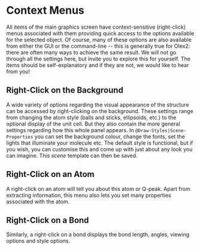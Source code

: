 # Context Menus
All items of the main graphics screen have context-sensitive (right-click) menus associated with them providing quick access to the options available for the selected object. Of course, many of these options are also available from either the GUI or the command-line -- this is generally true for Olex2: there are often many ways to achieve the same result.
We will not go through all the settings here, but invite you to explore this for yourself. The items should be self-explanatory and if they are not, we would like to hear from you!

## Right-Click on the Background
A wide variety of options regarding the visual appearance of the structure can be accessed by right-clicking on the background. These settings range from changing the atom style (balls and sticks, ellipsoids, etc.) to the optional display of the unit cell. But they also contain the more general settings regarding how this whole panel appears. In `@Draw-Styles|Scene-Properties` you can set the background colour, change the fonts, set the lights that illuminate your molecule etc. The default style is functional, but if you wish, you can customise this and come up with just about any look you can imagine. This *scene* template can then be saved.

## Right-Click on an Atom
A right-click on an atom will tell you about this atom or Q-peak. Apart from extracting information, this menu also lets you set many properties associated with the atom.

## Right-Click on a Bond
Similarly, a right-click on a bond displays the bond length, angles, viewing options and style options.
